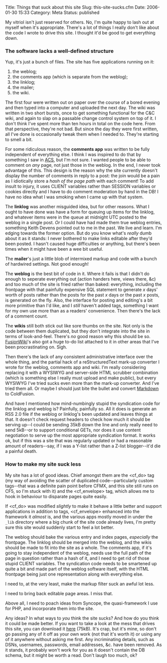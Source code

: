 Title: Things that suck about this site
Slug: this-site-sucks.cfm
Date: 2006-01-30 15:33
Category: Meta
Status: published

My vitriol isn't just reserved for others. No, I'm quite happy to lash out at myself when it's appropriate. There's a lot of things I really don't like about the code I wrote to drive this site. I thought it'd be good to get everything down.

### The software lacks a well-defined structure

Yup, it's just a bunch of files. The site has five applications running on it:

1.  the weblog;
2.  the comments app (which is separate from the weblog);
3.  the linklog;
4.  the mailer;
5.  the wiki.

The first four were written out on paper over the course of a bored evening and then typed into a computer and uploaded the next day. The wiki was written in two short bursts, once to get something functional for the C&C wiki, and again to slap on a passable change control system on top of it. I don't think I've spent more than ten hours in total on the code here. From that perspective, they're not bad. But since the day they were first written, all I've done is occasionally tweak them when I needed to. They're starting to smell a bit.

For some ridiculous reason, the **comments app** was written to be fully independent of everything else. I think I was inspired to do that by something I saw in [ACS](https://en.wikipedia.org/wiki/ArsDigita_Community_System), but I'm not sure. I wanted people to be able to comment on _any_ page, not just those in the weblog. In the end, I never took advantage of this. This design is the reason why the site currently doesn't display the number of comments in reply to a post: the join would be a pain as I idiotically store a _hash of the page path_ with each comment! To add insult to injury, it uses CLIENT variables rather than SESSION variables or cookies directly and I have to do comment moderation by hand in the DB! I have no idea what I was smoking when I came up with that system.

The **linklog** was another misguided idea, but for other reasons. What I ought to have done was have a form for queuing up items for the linklog, and whatever items were in the queue at midnight UTC posted to the weblog in a single post. _Or_ I could have had made them true weblog entries, something Keith Devens pointed out to me in the past. We live and learn. I'm edging towards the former option. But do you know what's _really_ dumb about it as it stands: I never bothered to make links editable after they'd been posted. I hasn't caused huge difficulties or anything, but there's been times when it might have been a wee bit useful.

The **mailer**'s just a little blob of intermixed markup and code with a bunch of hardwired settings. Not good enough!

The **weblog** is the best bit of code in it. Where it fails is that I didn't do enough to seperate everything out (action handers here, views there, &c) and too much of the site is fried rather than baked: everything, including the frontpage with that painfully expensive SQL statement to generate _x_ days' worth of posts rather than the posts for the past _x_ days or the past _x_ posts, is generated on the fly. Also, the interface for posting and editing's a bit more primitive than I'd like, and I _still_ haven't added tags, something I want for my own use more than as a readers' convenience. Then there's the lack of a comment count.

The **wikis** still both stick out like sore thumbs on the site. Not only is the code between them duplicated, but they don't integrate into the site in terms of look-and-feel. There's _no_ good reason why this should be so. [FusionWiki](http://fusionwiki.sourceforge.org/)'s also got a huge to-do list attached to it in other areas that I've been procrastinating on. Sigh.

Then there's the lack of any consistent administrative interface over the whole thing, and the partial hack of a reStructuredText mark-up converter I wrote for the weblog, comments app and wiki. I'm really considering replacing it with a WYSIWYG and server-side HTML scrubber combination (which is something else I really must upload and make public), but every WYSIWYG I've tried sucks even more than the mark-up converter. And I've tried them all. Or maybe I should just bite the bullet and convert [Markdown](http://daringfireball.net/projects/markdown/syntax) to ColdFusion.

And have I mentioned how mind-numbingly stupid the syndication code for the linklog and weblog is? Painfully, painfully so. All it does is generate an RSS 2.0 file if the weblog or linklog's been updated and leaves things at that. It doesn't check request headers to check how much it should be serving up--I could be sending 35kB down the line and only really need to send 5kB--or to support conditional GETs, nor does it use content negotiation to serve up the most appropriate syndication format. It works ok, but if this was a site that was regularly updated or had a reasonable amount of readers--say, if I was a Y-list rather than a Z-list blogger--it'd die a painful death.

### How to make my site suck less

My site has a lot of good ideas. Chief amongst them are the <cf_do> tag (my way of avoiding the scatter of duplicated code--particularly custom tags--that was a definite pain point before CFMX, and this site still runs on CF5, so I'm stuck with it) and the <cf_envelope> tag, which allows me to hook in behaviour to disparate pages quite easily.

If <cf_do> was modified _slightly_ to make it behave a little better and support applications in addition to tags, <cf_envelope> enhanced into the framework it _almost_ is, and the various apps mostly moved in under the `_lib` directory where a big chunk of the site code already lives, I'm pretty sure this site would suddenly start to feel a lot better.

The weblog should bake the various entry and index pages, _especially_ the frontpage. The linklog should be merged into the weblog, and the wikis should be made to fit into the site as a whole. The comments app, if it's going to stay independent of the weblog, needs use the full path of the page in question rather than a hash of it, and I need to get rid of those stupid CLIENT variables. The syndication code needs to be smartened up quite a bit and made part of the weblog software itself, with the HTML frontpage being just one representation along with everything else.

I need to, at the very least, make the markup filter suck an awful lot less.

I need to bring back editable page areas. I miss that.

Above all, I need to poach ideas from Syncope, the quasi-framework I use for PHP, and incorporate them into the site.

Any ideas? In what ways to _you_ think the site sucks? And how do you think it could be made better. If you want to take a look at the mess that drives this site, you can download it [here]({attach}/attachments/this-site-sucks/site.zip) (75kB). It's crap, but it's mine, so don't go passing any of it off as your own work (not that it's worth it) or using any of it anywhere without asking me first. Any incriminating details, such as DSNs, usernames, passwords, email addresses, &c. have been removed. As it stands, it probably won't work for you as it doesn't contain the DB schema, but it might be worth a read. Don't laugh too much, ok?
